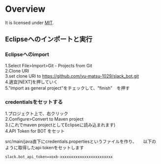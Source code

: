 # Overview
It is licensed under [MIT](https://opensource.org/licenses/MIT).

## Eclipseへのインポートと実行

### Eclipseへのimport

1.Select File>Import>Git - Projects from Git  
2.Clone URI  
3.set clone URI to https://github.com/yu-matsu-1029/slack_bot.git  
4.適宜[NEXT]を押していく  
5."Import as general project"をチェックして、"finish"　を押す


### credentialsをセットする

1.プロジェクト上で、右クリック  
2.Configure>Convert to Maven project  
3.(これでmaven projectとしてEclipseに読み込まれます)  
4.API Token for BOT をセット  

src/main/java直下にcredentials.propertiesというファイルを作り、　　以下のように取得したapi tokenをセットします

```
slack.bot_api_token=xoxb-xxxxxxxxxxxxxxxxxxxxxxxx
```
